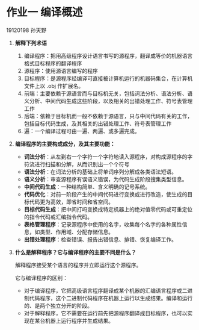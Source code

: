 # 作业一 编译概述

19120198 孙天野

1. **解释下列术语**

    1. 编译程序：把用高级程序设计语言书写的源程序，翻译成等价的机器语言格式目标程序的翻译程序
    2. 源程序：使用源语言编写的程序
    3. 目标程序：是源程序经编译可直接被计算机运行的机器码集合，在计算机文件上以 .obj 作扩展名。
    4. 前端：主要依赖于源语言而与目标机无关，包括词法分析、语法分析、语义分析、中间代码生成这些阶段，以及相关的出错处理工作、符号表管理工作
    5. 后端：依赖于目标机而一般不依赖于源语言，只与中间代码有关的工作，包括目标代码生成，及其相关的出错处理工作、符号表管理工作
    6. 遍：一个编译过程可由一遍、两遍、或多遍完成。

2. **编译程序的主要构成成分，及其主要功能：**

    - **词法分析**：从左到右一个字符一个字符地读入源程序，对构成源程序的字符流进行扫描和分解，从而识别出一个个符号
    - **语法分析**：在词法分析的基础上将单词序列分解成各类语法短语。
    - **语义分析**：审查源程序有误语义错误，为代码生成阶段搜集类型信息。
    - **中间代码生成**：一种结构简单、含义明确的记号系统。
    - **代码优化**：对前一阶段产生的中间代码进行变换或进行改造，使生成的目标代码更为高效，即省时间和省空间。
    - **目标代码生成**：把中间打吗变换成特定机器上的绝对值零代码或可重定位的指令代码或汇编指令代码。
    - **表格管理程序**：记录源程序中使用的名字，收集每个名字的各种属性信息，如类型、作用域、分配存储信息。
    - **出错处理程序**：检查错误、报告出错信息、排错、恢复编译工作。

3. **什么是解释程序？它与编译程序的主要不同是什么？**

    解释程序接受某个语言的程序并立即运行这个源程序。

    它与编译程序的区别：

    - 对于编译程序，它把高级语言程序翻译成某个机器的汇编语言程序或二进制代码程序，这个二进制代码程序在机器上运行以生成结果。编译和运行的、是两个独立分开的阶段。
    - 对于解释程序，它不需要在运行前先把源程序翻译成目标程序，也可以实现在某台机器上运行程序并生成结果。